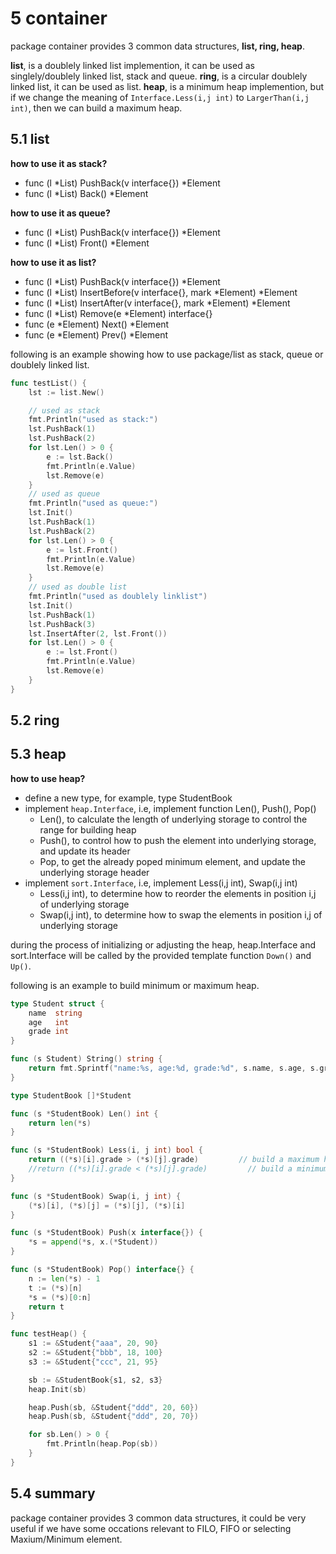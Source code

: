 # 5 container

package container provides 3 common data structures, **list, ring, heap**.

**list**, is a doublely linked list implemention, it can be used as singlely/doublely linked list, stack and queue.
**ring**, is a circular doublely linked list, it can be used as list.
**heap**, is a minimum heap implemention, but if we change the meaning of ```Interface.Less(i,j int)``` to ```LargerThan(i,j int)```, then we can build a maximum heap.

## 5.1 list

**how to use it as stack?**

- func (l *List) PushBack(v interface{}) *Element
- func (l *List) Back() *Element

**how to use it as queue?**

- func (l *List) PushBack(v interface{}) *Element
- func (l *List) Front() *Element

**how to use it as list?**

- func (l *List) PushBack(v interface{}) *Element
- func (l *List) InsertBefore(v interface{}, mark *Element) *Element
- func (l *List) InsertAfter(v interface{}, mark *Element) *Element
- func (l *List) Remove(e *Element) interface{} 
- func (e *Element) Next() *Element
- func (e *Element) Prev() *Element

following is an example showing how to use package/list as stack, queue or doublely linked list.

```go
func testList() {
	lst := list.New()

	// used as stack
	fmt.Println("used as stack:")
	lst.PushBack(1)
	lst.PushBack(2)
	for lst.Len() > 0 {
		e := lst.Back()
		fmt.Println(e.Value)
		lst.Remove(e)
	}
	// used as queue
	fmt.Println("used as queue:")
	lst.Init()
	lst.PushBack(1)
	lst.PushBack(2)
	for lst.Len() > 0 {
		e := lst.Front()
		fmt.Println(e.Value)
		lst.Remove(e)
	}
	// used as double list
	fmt.Println("used as doublely linklist")
	lst.Init()
	lst.PushBack(1)
	lst.PushBack(3)
	lst.InsertAfter(2, lst.Front())
	for lst.Len() > 0 {
		e := lst.Front()
		fmt.Println(e.Value)
		lst.Remove(e)
	}
}
```

## 5.2 ring


## 5.3 heap

**how to use heap?**

- define a new type, for example, type StudentBook
- implement ```heap.Interface```, i.e, implement function Len(), Push(), Pop()
    - Len(), to calculate the length of underlying storage to control the range for building heap
    - Push(), to control how to push the element into underlying storage, and update its header
    - Pop, to get the already poped minimum element, and update the underlying storage header
- implement ```sort.Interface```, i.e, implement Less(i,j int), Swap(i,j int)
    - Less(i,j int), to determine how to reorder the elements in position i,j of underlying storage
    - Swap(i,j int), to determine how to swap the elements in position i,j of underlying storage

during the process of initializing or adjusting the heap, heap.Interface and sort.Interface will be called by the provided template function ```Down()``` and ```Up()```.

following is an example to build minimum or maximum heap.

```go
type Student struct {
	name  string
	age   int
	grade int
}

func (s Student) String() string {
	return fmt.Sprintf("name:%s, age:%d, grade:%d", s.name, s.age, s.grade)
}

type StudentBook []*Student

func (s *StudentBook) Len() int {
	return len(*s)
}

func (s *StudentBook) Less(i, j int) bool {
	return ((*s)[i].grade > (*s)[j].grade)         // build a maximum heap
	//return ((*s)[i].grade < (*s)[j].grade)         // build a minimum heap
}

func (s *StudentBook) Swap(i, j int) {
	(*s)[i], (*s)[j] = (*s)[j], (*s)[i]
}

func (s *StudentBook) Push(x interface{}) {
	*s = append(*s, x.(*Student))
}

func (s *StudentBook) Pop() interface{} {
	n := len(*s) - 1
	t := (*s)[n]
	*s = (*s)[0:n]
	return t
}

func testHeap() {
	s1 := &Student{"aaa", 20, 90}
	s2 := &Student{"bbb", 18, 100}
	s3 := &Student{"ccc", 21, 95}

	sb := &StudentBook{s1, s2, s3}
	heap.Init(sb)

	heap.Push(sb, &Student{"ddd", 20, 60})
	heap.Push(sb, &Student{"ddd", 20, 70})

	for sb.Len() > 0 {
		fmt.Println(heap.Pop(sb))
	}
}
```

## 5.4 summary

package container provides 3 common data structures, it could be very useful if we have some occations relevant to FILO, FIFO or selecting Maxium/Minimum element.

